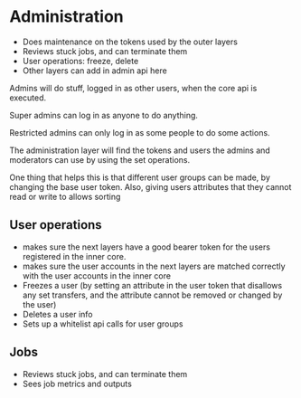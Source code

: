 # Administration

* Does maintenance on the tokens used by the outer layers
* Reviews stuck jobs, and can terminate them
* User operations: freeze, delete
* Other layers can add in admin api here



Admins will do stuff, logged in as other users, when the core api is executed.

Super admins can log in as anyone to do anything.

Restricted admins can only log in as some people to do some actions.



The administration layer will find the tokens and users the admins and moderators can use by using the set operations.

One thing that helps this is that different user groups can be made, by changing the base user token. Also, giving users attributes that they cannot read or write to allows sorting


## User operations

* makes sure the next layers have a good bearer token for the users registered in the inner core.
* makes sure the user accounts in the next layers are matched correctly with the user accounts in the inner core
* Freezes a user (by setting an attribute in the user token that disallows any set transfers, and the attribute cannot be removed or changed by the user)
* Deletes a user info
* Sets up a whitelist api calls for user groups




## Jobs

* Reviews stuck jobs, and can terminate them
* Sees job metrics and outputs



